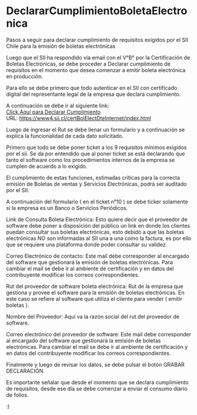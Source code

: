 # DeclararCumplimientoBoletaElectronica
Pasos a seguir para declarar cumplimiento de requisitos exigidos por el SII Chile para la emisión de boletas electrónicas

Luego que el SII ha respondido vía email con el V°B° por la Certificación de Boletas Electrónicas, se debe proceder a Declarar cumplimiento de requisitos en el momento que desea comenzar a emitir boleta electrónica en producción.

Para ello se debe primero que todo autenticar en el SII con certificado digital del representante legal de la empresa que declara cumplimiento.

A continuación se debe ir al siguiente link:
<br><a href="https://www4.sii.cl/certBolElectDteInternet/index.html" target="_blank">Click Aquí para Declarar Cumplimiento</a>
<br>URL: https://www4.sii.cl/certBolElectDteInternet/index.html

Luego de ingresar el Rut se debe llenar un formulario y a continuación se explica la funcionalidad de cada dato solicitado.

Primero que todo se debe poner ticket a los 9 requisitos mínimos exigidos por el sii.
Se da por entendido que al poner ticket se está declarando que tanto el software como los procedimientos internos de la empresa se cumplen de acuerdo a lo exigido.

El cumplimiento de estas funciones, estimadas críticas para la correcta emisión de Boletas de ventas y Servicios Electrónicas, podrá ser auditado por el SII.

A continuación del formulario ( en el ticket n°10 ) se debe ticker solamente si la empresa es un Banco o Servicios Periódicos.

Link de Consulta Boleta Electrónica:
Esto quiere decir que el proveedor de software debe poner a disposición del público un link en donde los clientes puedan consultar sus boletas electrónicas, esto debido a que las boletas electrónicas NO son informadas al SII una a una como la factura, es por ello que se requiere una plataforma donde poder consultar su validez.

Correo Electrónico de contacto:
Este mail debe corresponder al encargado del software que gestionará la emisión de boletas electrónicas.
Para cambiar el mail se debe ir al ambiente de certificación y en datos del contribuyente modificar los correos correspondientes.

Rut del proveedor de software boleta electrónica:
Rut de la empresa que gestiona y provee el software para la emisión de boletas electrónicas.
En este caso se refiere al software que utiliza el cliente para vender ( emitir boletas ).

Nombre del Proveedor:
Aquí va la razón social del rut del proveedor de software.

Correo electrónico del proveedor de software:
Este mail debe corresponder al encargado del software que gestionará la emisión de boletas electrónicas.
Para cambiar el mail se debe ir al ambiente de certificación y en datos del contribuyente modificar los correos correspondientes.

Finalmente y luego de revisar los datos, se debe pulsar el botón GRABAR DECLARACIÓN.

Es importante señalar que desde el momento que se declara cumplimiento de requisitos, desde ese día se debe comenzar a enviar el consumo diario de folios.

:)
